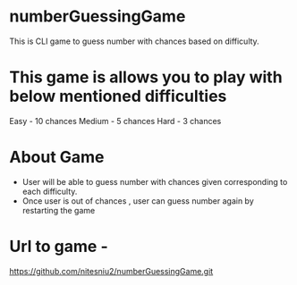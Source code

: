 # numberGuessingGame
This is CLI game to guess number with chances based on  difficulty.

# This game is allows you to play with below mentioned difficulties
Easy - 10 chances
Medium - 5 chances
Hard - 3 chances

# About Game
- User will be able to  guess number with chances given corresponding to each difficulty.
- Once user is out of chances , user can guess number again by restarting the game


# Url to game -
https://github.com/nitesniu2/numberGuessingGame.git


